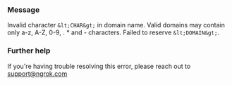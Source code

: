 
### Message
Invalid character `&lt;CHAR&gt;` in domain name. Valid domains may contain only a-z, A-Z, 0-9, . * and - characters. Failed to reserve `&lt;DOMAIN&gt;`.

### Further help
If you're having trouble resolving this error, please reach out to [support@ngrok.com](mailto:support@ngrok.com?subject=Help%20with%20ERR_NGROK_406)

